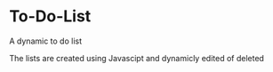 # To-Do-List
A dynamic to do list

The lists are created using Javascipt and dynamicly edited of deleted
